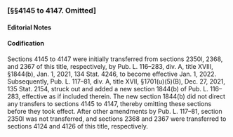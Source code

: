 ### [§§4145 to 4147. Omitted] ###

#### **Editorial Notes** ####

#### Codification ####

Sections 4145 to 4147 were initially transferred from sections 2350l, 2368, and 2367 of this title, respectively, by Pub. L. 116–283, div. A, title XVIII, §1844(b), Jan. 1, 2021, 134 Stat. 4246, to become effective Jan. 1, 2022. Subsequently, Pub. L. 117–81, div. A, title XVII, §1701(u)(5)(B), Dec. 27, 2021, 135 Stat. 2154, struck out and added a new section 1844(b) of Pub. L. 116–283, effective as if included therein. The new section 1844(b) did not direct any transfers to sections 4145 to 4147, thereby omitting these sections before they took effect. After other amendments by Pub. L. 117–81, section 2350l was not transferred, and sections 2368 and 2367 were transferred to sections 4124 and 4126 of this title, respectively.